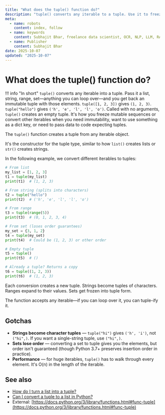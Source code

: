```yaml
---
title: "What does the tuple() function do?"
description: "tuple() converts any iterable to a tuple. Use it to freeze lists, strings, or ranges into immutable sequences."
meta:
  - name: robots
    content: index, follow
  - name: keywords
    content: Subhajit Bhar, freelance data scientist, OCR, NLP, LLM, RAG, knowledge base, python, tuple, functions
  - name: Publisher
    content: Subhajit Bhar
date: 2025-10-07
updated: "2025-10-07"
---
```


# What does the tuple() function do?

<!-- more -->

!!! info "In short"
    `tuple()` converts any iterable into a tuple. Pass it a list, string, range, set—anything you can loop over—and you get back an immutable tuple with those elements. `tuple([1, 2, 3])` gives `(1, 2, 3)`. `tuple("hello")` gives `('h', 'e', 'l', 'l', 'o')`. Called with no arguments, `tuple()` creates an empty tuple. It's how you freeze mutable sequences or convert other iterables when you need immutability, want to use something as a dict key, or need to pass data to code expecting tuples.

The `tuple()` function creates a tuple from any iterable object.

It's the constructor for the tuple type, similar to how `list()` creates lists or `str()` creates strings.

In the following example, we convert different iterables to tuples:

```python
# From list
my_list = [1, 2, 3]
t1 = tuple(my_list)
print(t1)  # (1, 2, 3)

# From string (splits into characters)
t2 = tuple("hello")
print(t2)  # ('h', 'e', 'l', 'l', 'o')

# From range
t3 = tuple(range(5))
print(t3)  # (0, 1, 2, 3, 4)

# From set (loses order guarantees)
my_set = {3, 1, 2}
t4 = tuple(my_set)
print(t4)  # Could be (1, 2, 3) or other order

# Empty tuple
t5 = tuple()
print(t5)  # ()

# Already a tuple? Returns a copy
t6 = tuple((1, 2, 3))
print(t6)  # (1, 2, 3)
```

Each conversion creates a new tuple. Strings become tuples of characters. Ranges expand to their values. Sets get frozen into tuple form.

The function accepts any iterable—if you can loop over it, you can tuple-ify it.

## Gotchas

* **Strings become character tuples** — `tuple("hi")` gives `('h', 'i')`, not `("hi",)`. If you want a single-string tuple, use `("hi",)`.
* **Sets lose order** — converting a set to tuple gives you the elements, but order isn't guaranteed (though Python 3.7+ preserves insertion order in practice).
* **Performance** — for huge iterables, `tuple()` has to walk through every element. It's O(n) in the length of the iterable.

## See also

* [How do I turn a list into a tuple?](how-to-turn-list-into-tuple.md)
* [Can I convert a tuple to a list in Python?](convert-tuple-to-list.md)
* External: [https://docs.python.org/3/library/functions.html#func-tuple](https://docs.python.org/3/library/functions.html#func-tuple)

<script type="application/ld+json">
{
  "@context": "https://schema.org",
  "@type": "FAQPage",
  "mainEntity": [{
    "@type": "Question",
    "name": "What does the tuple() function do?",
    "acceptedAnswer": {
      "@type": "Answer",
      "text": "tuple() converts any iterable into a tuple. Pass it a list, string, range, set—anything you can loop over—and you get back an immutable tuple with those elements. Called with no arguments, tuple() creates an empty tuple."
    }
  }]
}
</script>
